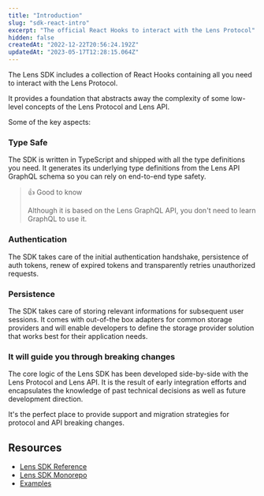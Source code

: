 ```yaml
---
title: "Introduction"
slug: "sdk-react-intro"
excerpt: "The official React Hooks to interact with the Lens Protocol"
hidden: false
createdAt: "2022-12-22T20:56:24.192Z"
updatedAt: "2023-05-17T12:28:15.064Z"
---
```


The Lens SDK includes a collection of React Hooks containing all you need to interact with the Lens Protocol.

It provides a foundation that abstracts away the complexity of some low-level concepts of the Lens Protocol and Lens API.

Some of the key aspects:

### Type Safe

The SDK is written in TypeScript and shipped with all the type definitions you need. It generates its underlying type definitions from the Lens API GraphQL schema so you can rely on end-to-end type safety.

> 👍 Good to know
>
> Although it is based on the Lens GraphQL API, you don't need to learn GraphQL to use it.

### Authentication

The SDK takes care of the initial authentication handshake, persistence of auth tokens, renew of expired tokens and transparently retries unauthorized requests.

### Persistence

The SDK takes care of storing relevant informations for subsequent user sessions. It comes with out-of-the box adapters for common storage providers and will enable developers to define the storage provider solution that works best for their application needs.

### It will guide you through breaking changes

The core logic of the Lens SDK has been developed side-by-side with the Lens Protocol and Lens API. It is the result of early integration efforts and encapsulates the knowledge of past technical decisions as well as future development direction.

It's the perfect place to provide support and migration strategies for protocol and API breaking changes.

## Resources

- [Lens SDK Reference](https://lens-protocol.github.io/lens-sdk/)
- [Lens SDK Monorepo](https://github.com/lens-protocol/lens-sdk)
- [Examples](https://github.com/lens-protocol/lens-sdk/tree/main/examples)
